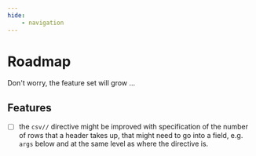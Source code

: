 ```yaml
---
hide:
    - navigation
---
```


# Roadmap

Don't worry, the feature set will grow ...

## Features


- [ ] the `csv//` directive might be improved with specification of the 
  number of rows that a header takes up, that might need to go into a field, 
  e.g. `args` below and at the same level as where the directive is.
